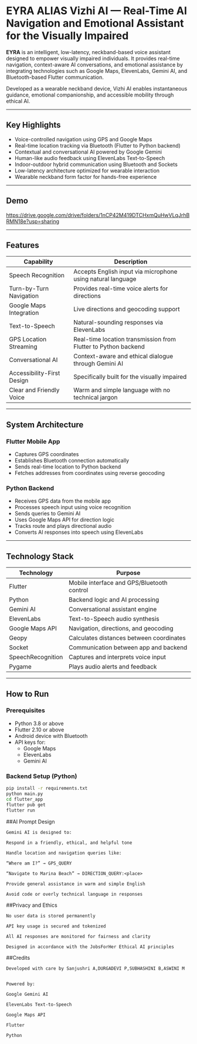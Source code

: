 # EYRA ALIAS  Vizhi AI — Real-Time AI Navigation and Emotional Assistant for the Visually Impaired

**EYRA** is an intelligent, low-latency, neckband-based voice assistant designed to empower visually impaired individuals. It provides real-time navigation, context-aware AI conversations, and emotional assistance by integrating technologies such as Google Maps, ElevenLabs, Gemini AI, and Bluetooth-based Flutter communication.

Developed as a wearable neckband device, Vizhi AI enables instantaneous guidance, emotional companionship, and accessible mobility through ethical AI.

---

## Key Highlights

- Voice-controlled navigation using GPS and Google Maps  
- Real-time location tracking via Bluetooth (Flutter to Python backend)  
- Contextual and conversational AI powered by Google Gemini  
- Human-like audio feedback using ElevenLabs Text-to-Speech  
- Indoor-outdoor hybrid communication using Bluetooth and Sockets  
- Low-latency architecture optimized for wearable interaction  
- Wearable neckband form factor for hands-free experience  

---

## Demo

https://drive.google.com/drive/folders/1nCP42M419DTCHxmQuHwVLqJrhBRMN18e?usp=sharing

---

## Features

| Capability                  | Description                                                       |
|----------------------------|-------------------------------------------------------------------|
| Speech Recognition         | Accepts English input via microphone using natural language       |
| Turn-by-Turn Navigation    | Provides real-time voice alerts for directions                    |
| Google Maps Integration    | Live directions and geocoding support                             |
| Text-to-Speech             | Natural-sounding responses via ElevenLabs                         |
| GPS Location Streaming     | Real-time location transmission from Flutter to Python backend    |
| Conversational AI          | Context-aware and ethical dialogue through Gemini AI              |
| Accessibility-First Design | Specifically built for the visually impaired                     |
| Clear and Friendly Voice   | Warm and simple language with no technical jargon                 |

---

## System Architecture

### Flutter Mobile App
- Captures GPS coordinates
- Establishes Bluetooth connection automatically
- Sends real-time location to Python backend
- Fetches addresses from coordinates using reverse geocoding

### Python Backend
- Receives GPS data from the mobile app
- Processes speech input using voice recognition
- Sends queries to Gemini AI
- Uses Google Maps API for direction logic
- Tracks route and plays directional audio
- Converts AI responses into speech using ElevenLabs

---

## Technology Stack

| Technology        | Purpose                                             |
|-------------------|-----------------------------------------------------|
| Flutter            | Mobile interface and GPS/Bluetooth control         |
| Python             | Backend logic and AI processing                    |
| Gemini AI          | Conversational assistant engine                    |
| ElevenLabs         | Text-to-Speech audio synthesis                     |
| Google Maps API    | Navigation, directions, and geocoding              |
| Geopy              | Calculates distances between coordinates           |
| Socket             | Communication between app and backend              |
| SpeechRecognition  | Captures and interprets voice input                |
| Pygame             | Plays audio alerts and feedback                    |

---

## How to Run

### Prerequisites

- Python 3.8 or above  
- Flutter 2.10 or above  
- Android device with Bluetooth  
- API keys for:  
  - Google Maps  
  - ElevenLabs  
  - Gemini AI  

### Backend Setup (Python)

```bash
pip install -r requirements.txt
python main.py
cd flutter_app
flutter pub get
flutter run
```
##AI Prompt Design
```
Gemini AI is designed to:

Respond in a friendly, ethical, and helpful tone

Handle location and navigation queries like:

“Where am I?” → GPS_QUERY

“Navigate to Marina Beach” → DIRECTION_QUERY:<place>

Provide general assistance in warm and simple English

Avoid code or overly technical language in responses
```
##Privacy and Ethics
```
No user data is stored permanently

API key usage is secured and tokenized

All AI responses are monitored for fairness and clarity

Designed in accordance with the JobsForHer Ethical AI principles
```
##Credits
```
Developed with care by Sanjushri A,DURGADEVI P,SUBHASHINI B,ASWINI M 


Powered by:

Google Gemini AI

ElevenLabs Text-to-Speech

Google Maps API

Flutter

Python
```


